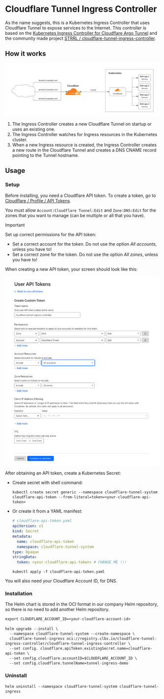 # Cloudflare Tunnel Ingress Controller

As the name suggests, this is a Kubernetes Ingress Controller that uses Cloudflare Tunnel to expose services to the Internet. This controller is based on the [Kubernetes Ingress Controller for Cloudflare Argo Tunnel](https://github.com/cloudflare/cloudflare-ingress-controller) and the community made project [STRRL / cloudflare-tunnel-ingress-controller](https://github.com/STRRL/cloudflare-tunnel-ingress-controller).

## How it works

![How it works](assets/how-it-works.png)

1. The Ingress Controller creates a new Cloudflare Tunnel on startup or uses an existing one.
2. The Ingress Controller watches for Ingress resources in the Kubernetes cluster.
3. When a new Ingress resource is created, the Ingress Controller creates a new route in the Cloudflare Tunnel and creates a DNS CNAME record pointing to the Tunnel hostname.

## Usage

### Setup

Before installing, you need a Cloudflare API token. To create a token, go to [Cloudflare / Profile / API Tokens](https://dash.cloudflare.com/profile/api-tokens).

You must allow `Account:Cloudflare Tunnel:Edit` and `Zone:DNS:Edit` for the zones that you want to manage (can be multiple or all that you have).

> [!IMPORTANT]
> Set up correct permissions for the API token:
>
> - Set a correct account for the token. Do not use the option *All accounts*, unless you have to!
> - Set a correct zone for the token. Do not use the option *All zones*, unless you have to!

When creating a new API token, your screen should look like this:

![Screenshot from Cloudflare Dashboard, for options when creating new Cloudflare API Token](assets/create-cloudflare-api-token.png)

After obtaining an API token, create a Kubernetes Secret:

- Create secret with shell command:

  ```shell
  kubectl create secret generic --namespace cloudflare-tunnel-system cloudflare-api-token --from-literal=token=<your-cloudflare-api-token>
  ```

- Or create it from a YAML manifest:

  ```yaml
  # cloudflare-api-token.yaml
  apiVersion: v1
  kind: Secret
  metadata:
    name: cloudflare-api-token
    namespace: cloudflare-tunnel-system
  type: Opaque
  stringData:
    token: <your-cloudflare-api-token> # CHANGE ME !!!
  ```

  ```shell
  kubectl apply -f cloudflare-api-token.yaml
  ```

You will also need your Cloudflare Account ID, for DNS.

### Installation

The Helm chart is stored in the OCI format in our company Helm repository, so there is no need to add another Helm repository.

```shell
export CLOUDFLARE_ACCOUNT_ID=<your-cloudflare-account-id>

helm upgrade --install \
  --namespace cloudflare-tunnel-system --create-namespace \
  cloudflare-tunnel-ingress oci://registry.clbs.io/cloudflare-tunnel-ingress-controller/cloudflare-tunnel-ingress-controller \
  --set config. cloudflare.apiToken.existingSecret.name=cloudflare-api-token \
  --set config.cloudflare.accountID=$CLOUDFLARE_ACCOUNT_ID \
  --set config.cloudflare.tunnelName=tunnel-ingress-demo
```

### Uninstall

```shell
helm uninstall --namespace cloudflare-tunnel-system cloudflare-tunnel-ingress
```
